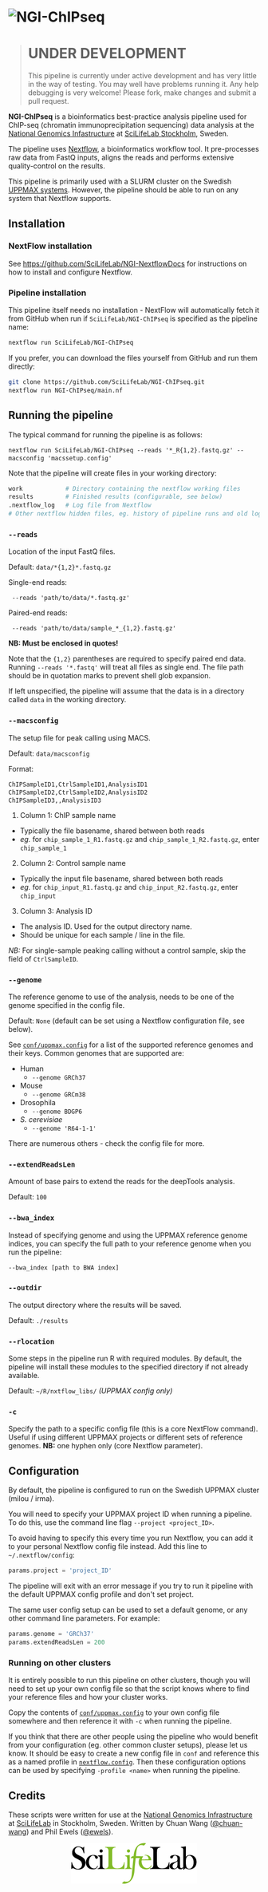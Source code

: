 # ![NGI-ChIPseq](https://raw.githubusercontent.com/SciLifeLab/NGI-ChIPseq/master/docs/images/NGI-ChIPseq_logo.png)

> # UNDER DEVELOPMENT
> This pipeline is currently under active development and has very little in the way of testing. You may well have problems running it. Any help debugging is very welcome! Please fork, make changes and submit a pull request.

**NGI-ChIPseq** is a bioinformatics best-practice analysis pipeline used for ChIP-seq (chromatin immunoprecipitation sequencing) data analysis at the [National Genomics Infastructure](https://ngisweden.scilifelab.se/) at [SciLifeLab Stockholm](https://www.scilifelab.se/platforms/ngi/), Sweden.

The pipeline uses [Nextflow](https://www.nextflow.io), a bioinformatics workflow tool. It pre-processes raw data from FastQ inputs, aligns the reads and performs extensive quality-control on the results.

This pipeline is primarily used with a SLURM cluster on the Swedish [UPPMAX systems](https://www.uppmax.uu.se). However, the pipeline should be able to run on any system that Nextflow supports.

## Installation
### NextFlow installation
See https://github.com/SciLifeLab/NGI-NextflowDocs for instructions on how to install and configure
Nextflow.

### Pipeline installation
This pipeline itself needs no installation - NextFlow will automatically fetch it from GitHub when run if
`SciLifeLab/NGI-ChIPseq` is specified as the pipeline name:
```bash
nextflow run SciLifeLab/NGI-ChIPseq
```

If you prefer, you can download the files yourself from GitHub and run them directly:
```bash
git clone https://github.com/SciLifeLab/NGI-ChIPseq.git
nextflow run NGI-ChIPseq/main.nf
```

## Running the pipeline
The typical command for running the pipeline is as follows:
```
nextflow run SciLifeLab/NGI-ChIPseq --reads '*_R{1,2}.fastq.gz' --macsconfig 'macssetup.config'
```

Note that the pipeline will create files in your working directory:
```bash
work            # Directory containing the nextflow working files
results         # Finished results (configurable, see below)
.nextflow_log   # Log file from Nextflow
# Other nextflow hidden files, eg. history of pipeline runs and old logs.
```

### `--reads`
Location of the input FastQ files.

Default: `data/*{1,2}*.fastq.gz`

Single-end reads:
```
 --reads 'path/to/data/*.fastq.gz'
```

Paired-end reads:
```
 --reads 'path/to/data/sample_*_{1,2}.fastq.gz'
```

**NB: Must be enclosed in quotes!**

Note that the `{1,2}` parentheses are required to specify paired end data. Running `--reads '*.fastq'` will treat
all files as single end. The file path should be in quotation marks to prevent shell glob expansion.

If left unspecified, the pipeline will assume that the data is in a directory called `data` in the working directory.


### `--macsconfig`
The setup file for peak calling using MACS.

Default: `data/macsconfig`

Format:
```
ChIPSampleID1,CtrlSampleID1,AnalysisID1
ChIPSampleID2,CtrlSampleID2,AnalysisID2
ChIPSampleID3,,AnalysisID3
```

1. Column 1: ChIP sample name
  * Typically the file basename, shared between both reads
  * _eg._ for `chip_sample_1_R1.fastq.gz` and `chip_sample_1_R2.fastq.gz`, enter `chip_sample_1`
2. Column 2: Control sample name
  * Typically the input file basename, shared between both reads
  * _eg._ for `chip_input_R1.fastq.gz` and `chip_input_R2.fastq.gz`, enter `chip_input`
3. Column 3: Analysis ID
  * The analysis ID. Used for the output directory name.
  * Should be unique for each sample / line in the file.

_NB:_ For single-sample peaking calling without a control sample, skip the field of `CtrlSampleID`.

### `--genome`
The reference genome to use of the analysis, needs to be one of the genome specified in the config file.

Default: `None` (default can be set using a Nextflow configuration file, see below).

See [`conf/uppmax.config`](conf/uppmax.config) for a list of the supported reference genomes
and their keys. Common genomes that are supported are:

* Human
  * `--genome GRCh37`
* Mouse
  * `--genome GRCm38`
* Drosophila
  * `--genome BDGP6`
* _S. cerevisiae_
  * `--genome 'R64-1-1'`

There are numerous others - check the config file for more.

### `--extendReadsLen`
Amount of base pairs to extend the reads for the deepTools analysis.

Default: `100`

### `--bwa_index`
Instead of specifying genome and using the UPPMAX reference genome indices, you can specify the full
path to your reference genome when you run the pipeline:
```
--bwa_index [path to BWA index]
```

### `--outdir`
The output directory where the results will be saved.

Default: `./results`

### `--rlocation`
Some steps in the pipeline run R with required modules. By default, the pipeline will install
these modules to the specified directory if not already available.

Default: `~/R/nxtflow_libs/` _(UPPMAX config only)_

### `-c`
Specify the path to a specific config file (this is a core NextFlow command). Useful if using different UPPMAX
projects or different sets of reference genomes. **NB:** one hyphen only (core Nextflow parameter).


## Configuration
By default, the pipeline is configured to run on the Swedish UPPMAX cluster (milou / irma).

You will need to specify your UPPMAX project ID when running a pipeline. To do this, use
the command line flag `--project <project_ID>`.

To avoid having to specify this every time you run Nextflow, you can add it to your
personal Nextflow config file instead. Add this line to `~/.nextflow/config`:

```groovy
params.project = 'project_ID'
```

The pipeline will exit with an error message if you try to run it pipeline with the default
UPPMAX config profile and don't set project.

The same user config setup can be used to set a default genome, or any other command line parameters.
For example:

```groovy
params.genome = 'GRCh37'
params.extendReadsLen = 200
```


### Running on other clusters
It is entirely possible to run this pipeline on other clusters, though you will need to set up
your own config file so that the script knows where to find your reference files and how your
cluster works.

Copy the contents of [`conf/uppmax.config`](conf/uppmax.config) to your own config file somewhere
and then reference it with `-c` when running the pipeline.

If you think that there are other people using the pipeline who would benefit from your configuration
(eg. other common cluster setups), please let us know. It should be easy to create a new config file
in `conf` and reference this as a named profile in [`nextflow.config`](nextflow.config). Then these
configuration options can be used by specifying `-profile <name>` when running the pipeline.

## Credits
These scripts were written for use at the [National Genomics Infrastructure](https://portal.scilifelab.se/genomics/)
at [SciLifeLab](http://www.scilifelab.se/) in Stockholm, Sweden.
Written by Chuan Wang ([@chuan-wang](https://github.com/chuan-wang)) and Phil Ewels ([@ewels](https://github.com/ewels)).

<p align="center"><a href="stand_alone/http://www.scilifelab.se/" target="_blank"><img src="https://raw.githubusercontent.com/SciLifeLab/NGI-ChIPseq/master/docs/images/SciLifeLab_logo.png" title="SciLifeLab"></a></p>

